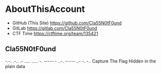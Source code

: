 # AboutThisAccount

- GitHub (This Site)
https://github.com/Cla55N0tF0und
- GitLab
https://gitlab.com/Cla55N0tF0und
- CTF Time
https://ctftime.org/team/135421


## Cla55N0tF0und
-.-. .-.. .- ..... ..... -. ----- - ..-. ----- ..- -. -..
Capture The Flag
Hidden in the plain data
